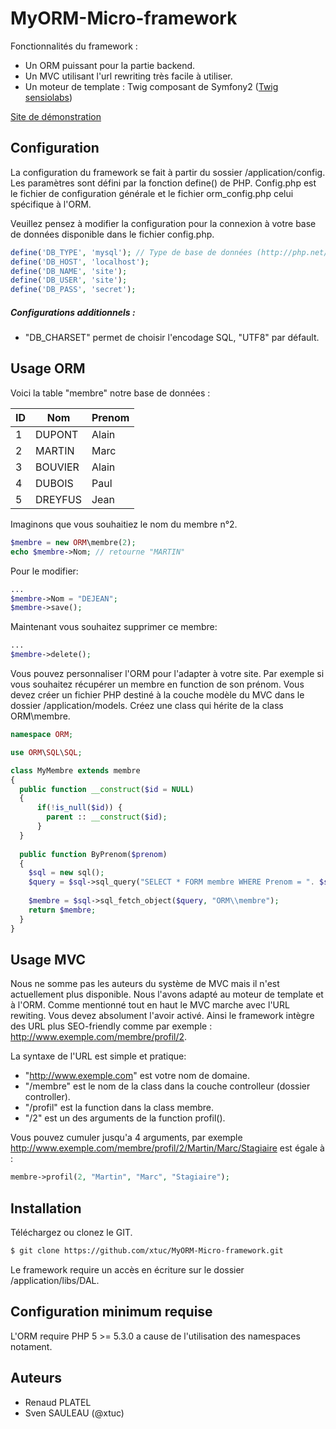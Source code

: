 # MyORM-Micro-framework

Fonctionnalités du framework :
- Un ORM puissant pour la partie backend.
- Un MVC utilisant l'url rewriting très facile à utiliser.
- Un moteur de template : Twig composant de Symfony2 ([Twig sensiolabs](http://twig.sensiolabs.org/))

[Site de démonstration](http://MyORM.xtuc.net/)

## Configuration

La configuration du framework se fait à partir du sossier /application/config. Les paramètres sont défini par la fonction define() de PHP. Config.php est le fichier de configuration générale et le fichier orm_config.php celui spécifique à l'ORM.

Veuillez pensez à modifier la configuration pour la connexion à votre base de données disponible dans le fichier config.php.
```php
define('DB_TYPE', 'mysql'); // Type de base de données (http://php.net/manual/fr/pdo.drivers.php)
define('DB_HOST', 'localhost');
define('DB_NAME', 'site');
define('DB_USER', 'site');
define('DB_PASS', 'secret'); 
```

##### Configurations additionnels :
- "DB_CHARSET" permet de choisir l'encodage SQL, "UTF8" par défault.

## Usage ORM

Voici la table "membre" notre base de données :

ID|Nom|Prenom 
-------|--------|---------- 
1|DUPONT|Alain 
2|MARTIN|Marc
3|BOUVIER|Alain
4|DUBOIS|Paul
5|DREYFUS|Jean 

Imaginons que vous souhaitiez le nom du membre n°2.

```php
$membre = new ORM\membre(2);
echo $membre->Nom; // retourne "MARTIN"
```

Pour le modifier:
```php
...
$membre->Nom = "DEJEAN";
$membre->save();
```
Maintenant vous souhaitez supprimer ce membre:
```php
...
$membre->delete();
```

Vous pouvez personnaliser l'ORM pour l'adapter à votre site. Par exemple si vous souhaitez récupérer un membre en function de son prénom. Vous devez créer un fichier PHP destiné à la couche modèle du MVC dans le dossier /application/models. Créez une class qui hérite de la class ORM\membre.
```php
namespace ORM;

use ORM\SQL\SQL;

class MyMembre extends membre
{
  public function __construct($id = NULL)
  {
      if(!is_null($id)) {
        parent :: __construct($id);
      }
  }
  
  public function ByPrenom($prenom)
  {
    $sql = new sql();
    $query = $sql->sql_query("SELECT * FORM membre WHERE Prenom = ". $sql->quote($prenom) . " LIMIT 1");
    
    $membre = $sql->sql_fetch_object($query, "ORM\\membre");
    return $membre;
  }
}
```

## Usage MVC

Nous ne somme pas les auteurs du système de MVC mais il n'est actuellement plus disponible. Nous l'avons adapté au moteur de template et à l'ORM.
Comme mentionné tout en haut le MVC marche avec l'URL rewiting. Vous devez absolument l'avoir activé. Ainsi le framework intègre des URL plus SEO-friendly comme par exemple : http://www.exemple.com/membre/profil/2. 

La syntaxe de l'URL est simple et pratique:
- "http://www.exemple.com" est votre nom de domaine.
- "/membre" est le nom de la class dans la couche controlleur (dossier controller).
- "/profil" est la function dans la class membre.
- "/2" est un des arguments de la function profil().

Vous pouvez cumuler jusqu'a 4 arguments, par exemple http://www.exemple.com/membre/profil/2/Martin/Marc/Stagiaire est égale à : 
```php
membre->profil(2, "Martin", "Marc", "Stagiaire");
```

## Installation

Téléchargez ou clonez le GIT.

```sh
$ git clone https://github.com/xtuc/MyORM-Micro-framework.git
```

Le framework require un accès en écriture sur le dossier /application/libs/DAL.

## Configuration minimum requise

L'ORM require PHP 5 >= 5.3.0 a cause de l'utilisation des namespaces notament. 

## Auteurs
- Renaud PLATEL
- Sven SAULEAU (@xtuc)
